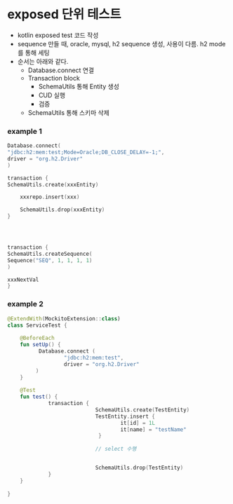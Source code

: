 # exposed 단위 테스트
- kotlin exposed test 코드 작성
- sequence 만들 때, oracle, mysql, h2 sequence 생성, 사용이 다름. h2 mode 를 통해 세팅
- 순서는 아래와 같다.
  - Database.connect 연결
  - Transaction block
    - SchemaUtils 통해 Entity 생성
    - CUD 실행
    - 검증
  - SchemaUtils 통해 스키마 삭제

### example 1
```kotlin
Database.connect(
"jdbc:h2:mem:test;Mode=Oracle;DB_CLOSE_DELAY=-1;",
driver = "org.h2.Driver"
)

transaction {
SchemaUtils.create(xxxEntity)

    xxxrepo.insert(xxx)

    SchemaUtils.drop(xxxEntity)
}




transaction {
SchemaUtils.createSequence(
Sequence("SEQ", 1, 1, 1, 1)
)

xxxNextVal
}

```

### example 2
```kotlin
@ExtendWith(MockitoExtension::class)
class ServiceTest {
    
    @BeforeEach
    fun setUp() {
          Database.connect (
                  "jdbc:h2:mem:test",
                  driver = "org.h2.Driver"
         )
    } 
    
    @Test
    fun test() {
             transaction {
                            SchemaUtils.create(TestEntity)
                            TestEntity.insert {
                                    it[id] = 1L
                                    it[name] = "testName"
                             }
   
                            // select 수행


                            SchemaUtils.drop(TestEntity)
             } 
    }
    
}
```
